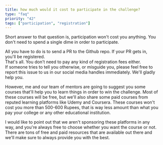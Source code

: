 ```yaml
---
title: how much would it cost to participate in the challenge?
type: "faq"
priority: "42"
tags: ["participation", "registration"]
---
```


Short answer to that question is, participation won't cost you anything. You don't need to spend a single dime in order to participate.

All you have to do is to send a PR to the Github repo. If your PR gets in, you'll be registered.\
That's all. You don't need to pay any kind of registration fees either.\
If someone tries to tell you otherwise, or misguide you, please feel free to report this issue to us in our social media handles immediately. We'll gladly help you.

However, me and our team of mentors are going to suggest you some courses that'll help you to learn things in order to win the challenge. Most of these courses will be free, but we'll also share some paid courses from reputed learning platforms like Udemy and Coursera. These courses won't cost you more than 500-600 Rupees, that is way less amount than what you pay your college or any other educational institution.

I would like to point out that we aren't sponsoring these platforms in any way, and you're always free to choose whether you want the course or not.\
There are tons of free and paid resources that are available out there and we'll make sure to always provide you with the best.



